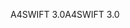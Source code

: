 <span data-ttu-id="6cb0a-101">A4SWIFT 3.0</span><span class="sxs-lookup"><span data-stu-id="6cb0a-101">A4SWIFT 3.0</span></span>